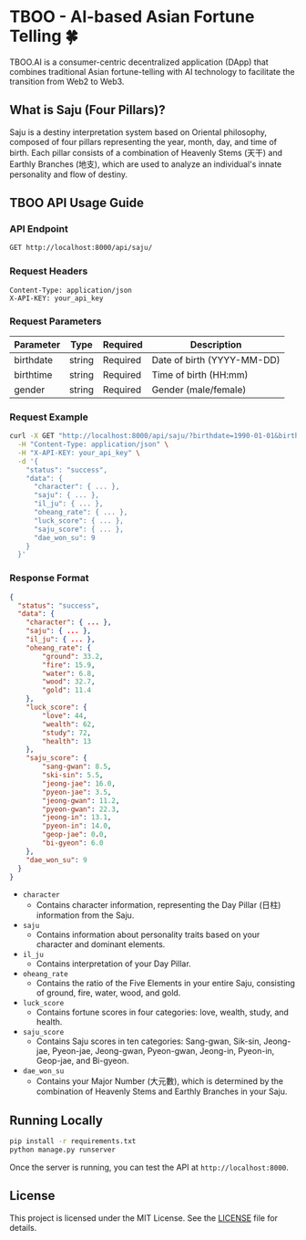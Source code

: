# TBOO - AI-based Asian Fortune Telling 🍀

TBOO.AI is a consumer-centric decentralized application (DApp) that combines traditional Asian fortune-telling with AI technology to facilitate the transition from Web2 to Web3.

## What is Saju (Four Pillars)?

Saju is a destiny interpretation system based on Oriental philosophy, composed of four pillars representing the year, month, day, and time of birth. Each pillar consists of a combination of Heavenly Stems (天干) and Earthly Branches (地支), which are used to analyze an individual's innate personality and flow of destiny.

## TBOO API Usage Guide

### API Endpoint

```bash
GET http://localhost:8000/api/saju/
```

### Request Headers
```
Content-Type: application/json
X-API-KEY: your_api_key
```

### Request Parameters

| Parameter | Type | Required | Description |
|-----------|------|----------|-------------|
| birthdate | string | Required | Date of birth (YYYY-MM-DD) |
| birthtime | string | Required | Time of birth (HH:mm) |
| gender | string | Required | Gender (male/female) |

### Request Example

```bash
curl -X GET "http://localhost:8000/api/saju/?birthdate=1990-01-01&birthtime=12:00&gender=male" \
  -H "Content-Type: application/json" \
  -H "X-API-KEY: your_api_key" \
  -d '{
    "status": "success",
    "data": {
      "character": { ... },
      "saju": { ... },
      "il_ju": { ... },
      "oheang_rate": { ... },
      "luck_score": { ... },
      "saju_score": { ... },
      "dae_won_su": 9
    }
  }'
```

### Response Format

```json
{
  "status": "success",
  "data": {
    "character": { ... },
    "saju": { ... },
    "il_ju": { ... },
    "oheang_rate": {
        "ground": 33.2,
        "fire": 15.9,
        "water": 6.8,
        "wood": 32.7,
        "gold": 11.4
    },
    "luck_score": {
        "love": 44,
        "wealth": 62,
        "study": 72,
        "health": 13
    },
    "saju_score": {
        "sang-gwan": 8.5,
        "ski-sin": 5.5,
        "jeong-jae": 16.0,
        "pyeon-jae": 3.5,
        "jeong-gwan": 11.2,
        "pyeon-gwan": 22.3,
        "jeong-in": 13.1,
        "pyeon-in": 14.0,
        "geop-jae": 0.0,
        "bi-gyeon": 6.0
    },
    "dae_won_su": 9
  }
}
```

- `character`
    - Contains character information, representing the Day Pillar (日柱) information from the Saju.
- `saju`
    - Contains information about personality traits based on your character and dominant elements.
- `il_ju`
    - Contains interpretation of your Day Pillar.
- `oheang_rate`
    - Contains the ratio of the Five Elements in your entire Saju, consisting of ground, fire, water, wood, and gold.
- `luck_score`
    - Contains fortune scores in four categories: love, wealth, study, and health.
- `saju_score`
    - Contains Saju scores in ten categories: Sang-gwan, Sik-sin, Jeong-jae, Pyeon-jae, Jeong-gwan, Pyeon-gwan, Jeong-in, Pyeon-in, Geop-jae, and Bi-gyeon.
- `dae_won_su`
    - Contains your Major Number (大元數), which is determined by the combination of Heavenly Stems and Earthly Branches in your Saju.

## Running Locally

```bash
pip install -r requirements.txt
python manage.py runserver
```

Once the server is running, you can test the API at `http://localhost:8000`.

## License

This project is licensed under the MIT License. See the [LICENSE](LICENSE) file for details.
